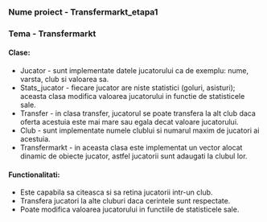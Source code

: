 ### Nume proiect - Transfermarkt_etapa1

### Tema - Transfermarkt

#### Clase:
* Jucator - sunt implementate datele jucatorului ca de exemplu: nume, varsta, club si valoarea sa.  
*  Stats_jucator - fiecare jucator are niste statistici (goluri, asisturi); aceasta clasa modifica valoarea jucatorului in functie de statisticele sale.
*  Transfer - in clasa transfer, jucatorul se poate transfera la alt club daca oferta acestuia este mai mare sau egala decat valoare jucatorului.
*  Club - sunt implementate numele clublui si numarul maxim de jucatori ai acestuia.
*  Transfermarkt - in aceasta clasa este implementat un vector alocat dinamic de obiecte jucator, astfel jucatorii sunt adaugati la clubul lor.
  
#### Functionalitati:
* Este capabila sa citeasca si sa retina jucatorii intr-un club.
* Transfera jucatori la alte cluburi daca cerintele sunt respectate.
* Poate modifica valoarea jucatorului in functiile de statisticele sale.  